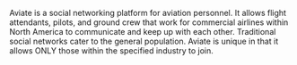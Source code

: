 Aviate is a social networking platform for aviation personnel. It allows flight attendants, pilots, and ground crew that work for commercial airlines within North America to communicate and keep up with each other. Traditional social networks cater to the general population. Aviate is unique in that it allows ONLY those within the specified industry to join.
